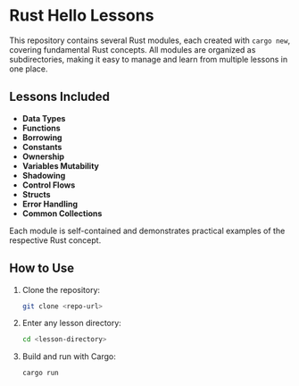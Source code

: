 # Rust Hello Lessons

This repository contains several Rust modules, each created with `cargo new`, covering fundamental Rust concepts. All modules are organized as subdirectories, making it easy to manage and learn from multiple lessons in one place.

## Lessons Included

- **Data Types**
- **Functions**
- **Borrowing**
- **Constants**
- **Ownership**
- **Variables Mutability**
- **Shadowing**
- **Control Flows**
- **Structs**
- **Error Handling**
- **Common Collections**

Each module is self-contained and demonstrates practical examples of the respective Rust concept.

## How to Use

1. Clone the repository:
   ```sh
   git clone <repo-url>
   ```
2. Enter any lesson directory:
   ```sh
   cd <lesson-directory>
   ```
3. Build and run with Cargo:
   ```sh
   cargo run
   ```
